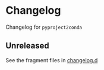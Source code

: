 # Changelog

Changelog for `pyproject2conda`

## Unreleased

See the fragment files in [changelog.d](https://github.com/wpk-nist-gov/pyproject2conda)

<!-- scriv-insert-here -->

